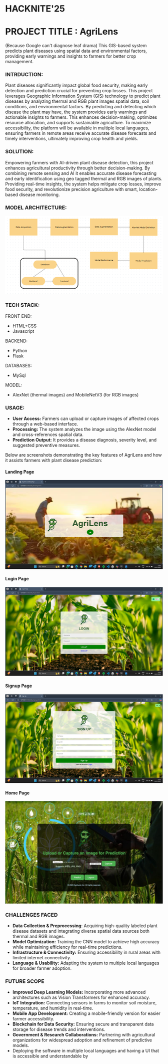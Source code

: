 # HACKNITE'25
# PROJECT TITLE : AgriLens
(Because Google can't diagnose leaf drama)
This GIS-based system predicts plant diseases using spatial data and environmental factors, providing early warnings and insights to farmers for better crop management.

### INTRDUCTION:
Plant diseases significantly impact global food security, making early detection and prediction crucial for preventing crop losses. This project leverages Geographic Information System (GIS) technology to predict plant diseases by analyzing thermal and RGB plant images spatial data, soil conditions, and environmental factors. By predicting and detecting which disease the plant may have, the system provides early warnings and actionable insights to farmers. This enhances decision-making, optimizes resource allocation, and supports sustainable agriculture. To maximize accessibility, the platform will be available in multiple local languages, ensuring farmers in remote areas receive accurate disease forecasts and timely interventions, ultimately improving crop health and yields.

### SOLUTION:
Empowering farmers with AI-driven plant disease detection, this project enhances agricultural productivity through better decision-making. By combining remote sensing and AI it enables accurate disease forecasting and early identification using geo tagged thermal and RGB images of plants. Providing real-time insights, the system helps mitigate crop losses, improve food security, and revolutionize precision agriculture with smart, location-based disease monitoring.

### MODEL ARCHITECTURE: 
![Model](model_block.png)

### TECH STACK: 
FRONT END:
- HTML+CSS
- Javascript

BACKEND: 
- Python
- Flask

DATABASES:
- MySql

MODEL: 
- AlexNet (thermal images) and MobileNetV3 (for RGB images) 

### USAGE:
- **User Access:** Farmers can upload or capture images of affected crops through a web-based interface.
- **Processing:** The system analyzes the image using the AlexNet model and cross-references spatial data.
- **Prediction Output:** It provides a disease diagnosis, severity level, and suggested preventive measures.

Below are screenshots demonstrating the key features of AgriLens and how it assists farmers with plant disease prediction:
#### **Landing Page**
![Landing Page](landing-page.png)

#### **Login Page**
![Login Page](login-page.png)

#### **Signup Page**
![Signup Page](signup-page.png)

#### **Home Page**
![Home Page](home-page.jpeg)

### CHALLENGES FACED
- **Data Collection & Preprocessing**: Acquiring high-quality labeled plant disease datasets and integrating diverse spatial data sources both thermal and RGB images.
- **Model Optimization:** Training the CNN model to achieve high accuracy while maintaining efficiency for real-time predictions.
- **Infrastructure & Connectivity:** Ensuring accessibility in rural areas with limited internet connectivity.
- **Language & Usability:** Adapting the system to multiple local languages for broader farmer adoption.

### FUTURE SCOPE
- **Improved Deep Learning Models:** Incorporating more advanced architectures such as Vision Transformers for enhanced accuracy.
- **IoT Integration:** Connecting sensors in farms to monitor soil moisture, temperature, and humidity in real-time.
- **Mobile App Development:** Creating a mobile-friendly version for easier farmer accessibility.
- **Blockchain for Data Security:** Ensuring secure and transparent data storage for disease trends and interventions.
- **Government & Research Collaborations:** Partnering with agricultural organizations for widespread adoption and refinement of predictive models.
- Deploying the software in multiple local languages and having a UI that is accessible and understandable by  
